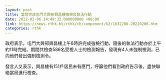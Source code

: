 ```yaml
---
layout: post
title: 當局完成屯門大興邨興昌樓強檢及執法行動
date: 2022-02-06 14:49:32.000000000 +08:00
link: https://news.rthk.hk/rthk/ch/component/k2/1632200-20220206.htm
categories: rthk
---
```


政府表示，屯門大興邨興昌樓上午8時許完成強檢行動，隨後的執法行動亦於上午約11時完結。期間共檢查586名受檢人士的檢測報告，發現有4人未強制檢測，已向他們發出強制檢測令。

發言人又表示，興昌樓有151戶居民未有應門，呼籲他們看到政府告示後，盡快聯絡當局進行檢查。

